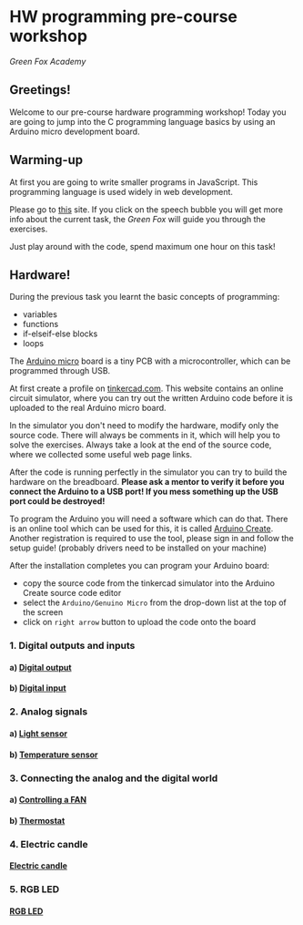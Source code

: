# HW programming pre-course workshop
*Green Fox Academy*

## Greetings!
Welcome to our pre-course hardware programming workshop! Today you are
going to jump into the C programming language basics by using an Arduino
micro development board.

## Warming-up
At first you are going to write smaller programs in JavaScript. This programming
language is used widely in web development.

Please go to [this](https://green-fox-academy.github.io/hardware.html) site.
If you click on the speech bubble you will get more info about the current task,
the *Green Fox* will guide you through the exercises.

Just play around with the code, spend maximum one hour on this task!

## Hardware!
During the previous task you learnt the basic concepts of programming:
- variables
- functions
- if-elseif-else blocks
- loops

The [Arduino micro](https://store.arduino.cc/arduino-micro) board is a tiny
PCB with a microcontroller, which can be programmed through USB.

At first create a profile on [tinkercad.com](https://www.tinkercad.com/auth/shadowbox_register_fullscreen).
This website contains an online circuit simulator, where you can try out the written
Arduino code before it is uploaded to the real Arduino micro board.

In the simulator you don't need to modify the hardware, modify only the source code.
There will always be comments in it, which will help you to solve the
exercises. Always take a look at the end of the source code, where we collected
some useful web page links.

After the code is running perfectly in the simulator you can try to build the hardware
on the breadboard. **Please ask a mentor to verify it before you connect the Arduino to a USB port! If you mess something up the USB port could be destroyed!**

To program the Arduino you will need a software which can do that. There is an
online tool which can be used for this, it is called [Arduino Create](https://create.arduino.cc/).
Another registration is required to use the tool, please sign in and follow the
setup guide! (probably drivers need to be installed on your machine)

After the installation completes you can program your Arduino board:
- copy the source code from the tinkercad simulator into the Arduino Create source
code editor
- select the `Arduino/Genuino Micro` from the drop-down list at the top of the screen
- click on `right arrow` button to upload the code onto the board

### 1. Digital outputs and inputs
#### a) [Digital output](https://tinkercad.com/things/doa7W6kNw4s)

#### b) [Digital input](https://www.tinkercad.com/things/2XhvaqXu114-1b-led-with-pushbutton)

### 2. Analog signals
#### a) [Light sensor](https://www.tinkercad.com/things/24U5SKiPr54-2a-using-a-ldr-light-sensor)

#### b) [Temperature sensor](https://www.tinkercad.com/things/81GMqBe5nqS-2b-using-a-ldr-light-sensor-and-a-ntc-temperature-sensor)

### 3. Connecting the analog and the digital world
#### a) [Controlling a FAN](https://www.tinkercad.com/things/7WFwB9Dy0pw-3a-switching-a-fan)
#### b) [Thermostat](https://www.tinkercad.com/things/gDfRwa3iNzJ-3b-thermostat)

### 4. Electric candle
#### [Electric candle](https://www.tinkercad.com/things/lUoEMSXApjc-4-electric-candle)

### 5. RGB LED
#### [RGB LED](https://www.tinkercad.com/things/9lRAyPt9nEv-5-rgb-led)
